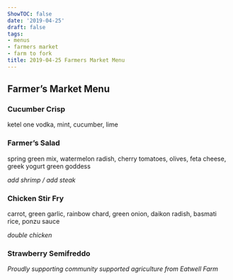 ```yaml
---
ShowTOC: false
date: '2019-04-25'
draft: false
tags:
- menus
- farmers market
- farm to fork
title: 2019-04-25 Farmers Market Menu
---
```


## Farmer’s Market Menu

### Cucumber Crisp

ketel one vodka, mint, cucumber, lime

### Farmer’s Salad

spring green mix, watermelon radish, cherry tomatoes,
olives, feta cheese, greek yogurt green goddess

*add shrimp / add steak*

### Chicken Stir Fry

carrot, green garlic, rainbow chard, green onion,
daikon radish, basmati rice, ponzu sauce

*double chicken*

### Strawberry Semifreddo


*Proudly supporting community supported agriculture from Eatwell Farm*
